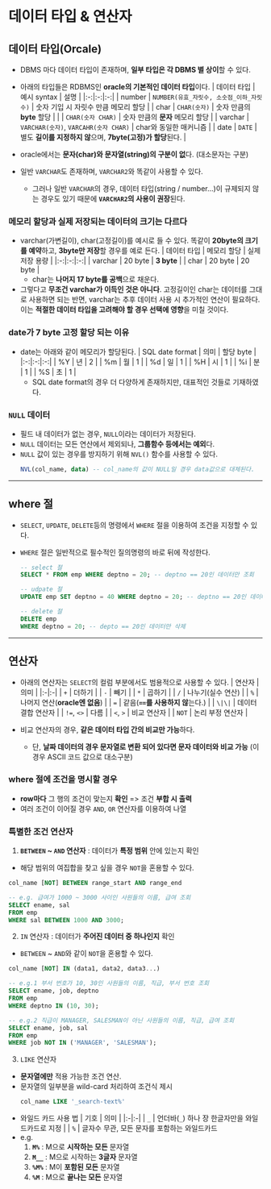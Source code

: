 # 데이터 타입 & 연산자

## 데이터 타입(Orcale)

- DBMS 마다 데이터 타입이 존재하며, **일부 타입은 각 DBMS 별 상이**할 수 있다.
- 아래의 타입들은 RDBMS인 **oracle의 기본적인 데이터 타입**이다.
  | 데이터 타입 | 예시 syntax | 설명 |
  |:-:|:-:|:-:|
  | number | `NUMBER(유효_자릿수, 소숫점_이하_자릿수)` | 숫자 기입 시 자릿수 만큼 메모리 할당 |
  | char | `CHAR(숫자)` | 숫자 만큼의 **byte** 할당 |
  | | `CHAR(숫자 CHAR)` | 숫자 만큼의 **문자** 메모리 할당 |
  | varchar | `VARCHAR(숫자)`, `VARCAHR(숫자 CHAR)` | char와 동일한 매커니즘 |
  | date | `DATE` | 별도 **길이를 지정하지 않**으며, **7byte(고정)가 할당**된다. |

- oracle에서는 **문자(char)와 문자열(string)의 구분이 없**다. (대소문자는 구분)
- 일반 `VARCHAR`도 존재하며, `VARCHAR2`와 똑같이 사용할 수 있다.
  - 그러나 일반 `VARCHAR`의 경우, 데이터 타입(string / number...)이 규제되지 않는 경우도 있기 때문에 **`VARCHAR2`의 사용이 권장**된다.

### 메모리 할당과 실제 저장되는 데이터의 크기는 다르다

- varchar(가변길이), char(고정길이)를 예시로 들 수 있다. 똑같이 **20byte의 크기를 예약**하고, **3byte만 저장**할 경우를 예로 든다.
  | 데이터 타입 | 메모리 할당 | 실제 저장 용량 |
  |:-:|:-:|:-:|
  | varchar | 20 byte | **3 byte** |
  | char | 20 byte | 20 byte |
  - char는 **나머지 17 byte를 공백**으로 채운다.
- 그렇다고 **무조건 varchar가 이득인 것은 아니다**. 고정길이인 char는 데이터를 그대로 사용하면 되는 반면, varchar는 추후 데이터 사용 시 추가적인 연산이 필요하다. 이는 **적절한 데이터 타입을 고려해야 할 경우 선택에 영향**을 미칠 것이다.

### date가 7 byte 고정 할당 되는 이유

- date는 아래와 같이 메모리가 할당된다.
  | SQL date format | 의미 | 할당 byte |
  |:-:|:-:|:-:|
  | %Y | 년 | 2 |
  | %m | 월 | 1 |
  | %d | 일 | 1 |
  | %H | 시 | 1 |
  | %i | 분 | 1 |
  | %S | 초 | 1 |
  - SQL date format의 경우 더 다양하게 존재하지만, 대표적인 것들로 기재하였다.

### `NULL` 데이터

- 필드 내 데이터가 없는 경우, `NULL`이라는 데이터가 저장된다.
- `NULL` 데이터는 모든 연산에서 제외되나, **그룹함수 등에서는 예외**다.
- `NULL` 값이 있는 경우를 방지하기 위해 `NVL()` 함수를 사용할 수 있다.
  ```sql
  NVL(col_name, data) -- col_name의 값이 NULL일 경우 data값으로 대체된다.
  ```

---

## where 절

- `SELECT`, `UPDATE`, `DELETE`등의 명령에서 `WHERE` 절을 이용하여 조건을 지정할 수 있다.
- `WHERE` 절은 일반적으로 필수적인 질의명령의 바로 뒤에 작성한다.

  ```sql
  -- select 절
  SELECT * FROM emp WHERE deptno = 20; -- deptno == 20인 데이터만 조회

  -- udpate 절
  UPDATE emp SET deptno = 40 WHERE deptno = 20; -- deptno == 20인 데이터만 40으로 변경

  -- delete 절
  DELETE emp
  WHERE deptno = 20; -- depto == 20인 데이터만 삭제
  ```

---

## 연산자

- 아래의 연산자는 `SELECT`의 컬럼 부분에서도 범용적으로 사용할 수 있다.
  | 연산자 | 의미 |
  |:-|:-|
  | `+` | 더하기 |
  | `-` | 빼기 |
  | `*` | 곱하기 |
  | `/` | 나누기(실수 연산) |
  | `%` | 나머지 연산(**oracle엔 없음**) |
  | `=` | 같음(**`==`를 사용하지 않**는다.) |
  | `\|\|` | 데이터 결합 연산자 |
  | `!=`, `<>` | 다름 |
  | `<`, `>` | 비교 연산자 |
  | `NOT` | 논리 부정 연산자 |
- 비교 연산자의 경우, **같은 데이터 타입 간의 비교만 가능**하다.

  - 단, **날짜 데이터의 경우 문자열로 변환 되어 있다면 문자 데이터와 비교 가능** (이 경우 ASCII 코드 값으로 대소구분)

### where 절에 조건을 명시할 경우

- **row마다** 그 행의 조건이 맞는지 **확인** => 조건 **부합 시 출력**
- 여러 조건이 이어질 경우 `AND`, `OR` 연산자를 이용하여 나열

### 특별한 조건 연산자

1. **`BETWEEN` ~ `AND` 연산자** : 데이터가 **특정 범위** 안에 있는지 확인

- 해당 범위의 여집합을 찾고 싶을 경우 `NOT`을 혼용할 수 있다.

```sql
col_name [NOT] BETWEEN range_start AND range_end

-- e.g. 급여가 1000 ~ 3000 사이인 사원들의 이름, 급여 조회
SELECT ename, sal
FROM emp
WHERE sal BETWEEN 1000 AND 3000;
```

2. `IN` 연산자 : 데이터가 **주어진 데이터 중 하나인지** 확인

- `BETWEEN` ~ `AND`와 같이 `NOT`을 혼용할 수 있다.

```sql
col_name [NOT] IN (data1, data2, data3...)

-- e.g.1 부서 번호가 10, 30인 사원들의 이름, 직급, 부서 번호 조회
SELECT ename, job, deptno
FROM emp
WHERE deptno IN (10, 30);

-- e.g.2 직급이 MANAGER, SALESMAN이 아닌 사원들의 이름, 직급, 급여 조회
SELECT ename, job, sal
FROM emp
WHERE job NOT IN ('MANAGER', 'SALESMAN');
```

3. `LIKE` 연산자

- **문자열에만** 적용 가능한 조건 연산.
- 문자열의 일부분을 wild-card 처리하여 조건식 제시
  ```sql
  col_name LIKE '_search-text%'
  ```
- 와일드 카드 사용 법
  | 기호 | 의미 |
  |:-|:-|
  | `_` | 언더바(`_`) 하나 장 한글자만을 와일드카드로 지정 |
  | `%` | 글자수 무관, 모든 문자를 포함하는 와일드카드
- e.g.
  1.  **`M%`** : M으로 **시작하는 모든** 문자열
  2.  **`M__`** : M으로 시작하는 **3글자** 문자열
  3.  **`%M%`** : M이 **포함된 모든** 문자열
  4.  **`%M`** : M으로 **끝나는 모든** 문자열
